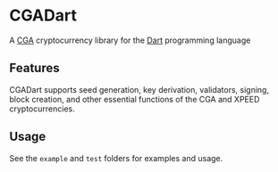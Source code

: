 # CGADart

A [CGA](https://cgacoin.net) cryptocurrency library for the [Dart](https://dart.dev) programming language

## Features

CGADart supports seed generation, key derivation, validators, signing, block creation, and other essential functions of the CGA and XPEED cryptocurrencies.

## Usage

See the `example` and `test` folders for examples and usage.